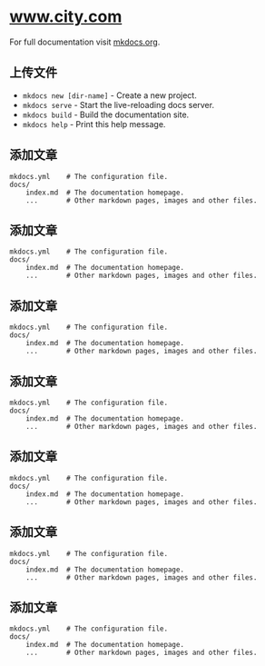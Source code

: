 # www.city.com

For full documentation visit [mkdocs.org](http://mkdocs.org).

## 上传文件

* `mkdocs new [dir-name]` - Create a new project.
* `mkdocs serve` - Start the live-reloading docs server.
* `mkdocs build` - Build the documentation site.
* `mkdocs help` - Print this help message.

## 添加文章

    mkdocs.yml    # The configuration file.
    docs/
        index.md  # The documentation homepage.
        ...       # Other markdown pages, images and other files.

## 添加文章

    mkdocs.yml    # The configuration file.
    docs/
        index.md  # The documentation homepage.
        ...       # Other markdown pages, images and other files.

## 添加文章

    mkdocs.yml    # The configuration file.
    docs/
        index.md  # The documentation homepage.
        ...       # Other markdown pages, images and other files.

## 添加文章

    mkdocs.yml    # The configuration file.
    docs/
        index.md  # The documentation homepage.
        ...       # Other markdown pages, images and other files.

## 添加文章


    mkdocs.yml    # The configuration file.
    docs/
        index.md  # The documentation homepage.
        ...       # Other markdown pages, images and other files.

## 添加文章

    mkdocs.yml    # The configuration file.
    docs/
        index.md  # The documentation homepage.
        ...       # Other markdown pages, images and other files.

## 添加文章

    mkdocs.yml    # The configuration file.
    docs/
        index.md  # The documentation homepage.
        ...       # Other markdown pages, images and other files.
